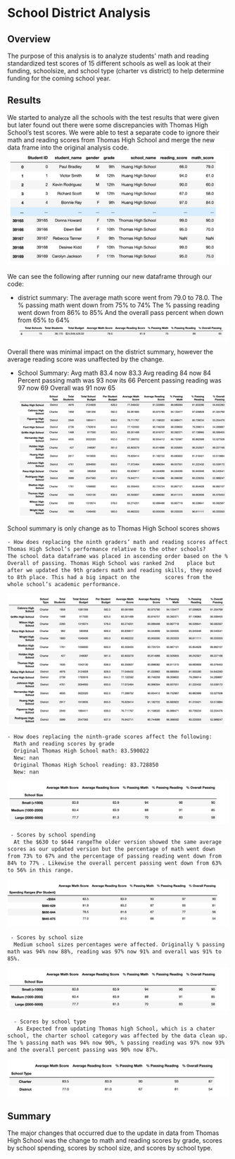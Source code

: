 # School District Analysis

## Overview
The purpose of this analysis is to analyze students' math and reading standardized test scores of 15 different schools as well as look at their funding, schoolsize, and school type (charter vs district) to help determine funding for the coming school year.

## Results
We started to analyze all the schools with the test results that were given but later found out there were some discrepancies with Thomas High School’s test scores. We were able to test a separate code to ignore their math and reading scores from Thomas High School and merge the new data frame into the original analysis code. 
<img src="Resources/Original_Dataframe-Thomas_NaN.png">
<imag src="Resources/Overall_Snapshot.png">

We can see the following after running our new dataframe through our code:

- district summary:
  The average math score went from 79.0 to 78.0.
  The % passing math went down from 75% to 74%
  The % passing reading went down from 86% to 85% 
  And the overall pass percent when down from 65% to 64%
  <img src="Resources/District_Summary.png">

Overall there was minimal impact on the district summary, however the average reading score was unaffected by the change. 

- School Summary:
  Avg math 83.4 now 83.3
  Avg reading 84 now 84
  Percent passing math was 93 now its 66
  Percent passing reading was 97 now 69
  Overall was 91 now 65
  <img src="Resources/School_Summary.png">
  
 School summary is only change as to Thomas High School scores shows


    - How does replacing the ninth graders’ math and reading scores affect Thomas High School’s performance relative to the other schools?
    The school data dataframe was placed in ascending order based on the % Overall of passing. Thomas High School was ranked 2nd    place but after we updated the 9th graders math and reading skills, they moved to 8th place. This had a big impact on the        scores from the whole school’s academic performance.
<img src="Resources/By_School_Overall%_png.png">

    - How does replacing the ninth-grade scores affect the following:
      Math and reading scores by grade
      Original Thomas High School math: 83.590022 
      New: nan
      Original Thomas High School reading: 83.728850
      New: nan
 <img src="Resources/By_Size_Summary.png">

     - Scores by school spending
      At the $630 to $644 rangeThe older version showed the same average scores as our updated version but the percentage of math went down from 73% to 67% and the percentage of passing reading went down from 84% to 77% . Likewise the overall percent passing went down from 63% to 56% in this range.
 <img src="Resources/By_School_Spending_Summary.png">

     - Scores by school size
      Medium school sizes percentages were affected. Originally % passing math was 94% now 88%, reading was 97% now 91% and overall was 91% to 85%.
 <img src="Resources/By_Size_Summary.png">

      - Scores by school type
       As Expected from updating Thomas high School, which is a chater school, the charter school category was affected by the data clean up. The % passing math was 94% now 90%, % passing reading was 97% now 93% and the overall percent passing was 90% now 87%.
<img src="Resources/By_District_Summary.png">

## Summary
The major changes that occurred due to the update in data from Thomas High School was the change to math and reading scores by grade, scores by school spending, scores by school size, and scores by school type.
